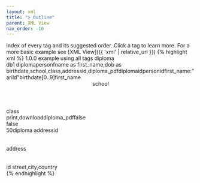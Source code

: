 ```yaml
---
layout: xml
title: "> Outline"
parent: XML View
nav_order: -10
---
```

Index of every tag and its suggested order. Click a tag to learn more.
For a more basic example see [XML View]({{ 'xml' | relative_url }})
{% highlight xml %}
<views>
    <version>1.0.0</version>
    <description>example using all tags</description>
    <view>
        <name>diploma</name>    
        <schema>db1</schema>
        <table>
            <name>diploma</name>
            <title>diploma</title>
            <parent>person</parent>
            <fields>fname as first_name,dob as birthdate,school,class,addressid,diploma_pdf</fields>
            <primarykey>diplomaid</primarykey>
            <foreignkey>personid</foreignkey>
            <filter>first_name:"arild"</filter>
            <edit>birthdate[0..9]</edit>
            <sort>first_name</sort>
            <header>school</header>
            <footer>class</footer>
            <export>print,download</export>
            <filename>diploma_pdf</filename>
            <preview>false</preview>
            <search>false</search>
            <rows>50</rows>
            <rubyview>diploma</rubyview>
            <lookup>
                <foreignkey>addressid</foreignkey>
                <table>address</table>
                <primarykey>id</primarykey>
                <fields>street,city,country</fields>
            </lookup>            
        </table>
    </view>
</views>
{% endhighlight %}